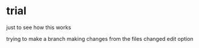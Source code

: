 # trial
just to see how this works

trying to make a branch
making changes from the files changed edit option
